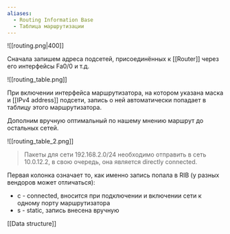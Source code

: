 ```yaml
---
aliases:
  - Routing Information Base
  - Таблица маршрутизации
---
```

![[routing.png|400]]

Сначала запишем адреса подсетей, присоединённых к [[Router]] через его интерфейсы Fa0/0 и т.д.

![[routing_table.png]]

При включении интерфейса маршрутизатора, на котором указана маска и [[IPv4 address]] подсети, запись о ней автоматически попадает в таблицу этого маршрутизатора.

Дополним вручную оптимальный по нашему мнению маршрут до остальных сетей.

![[routing_table_2.png]]
>Пакеты для сети 192.168.2.0/24 необходимо отправить в сеть 10.0.12.2, в свою очередь, она является directly connected. 

Первая колонка означает то, как именно запись попала в RIB (у разных вендоров может отличаться):

* c - connected, вносится при подключении и включении сети к одному порту маршрутизатора
* s - static, запись внесена вручную

[[Data structure]]
